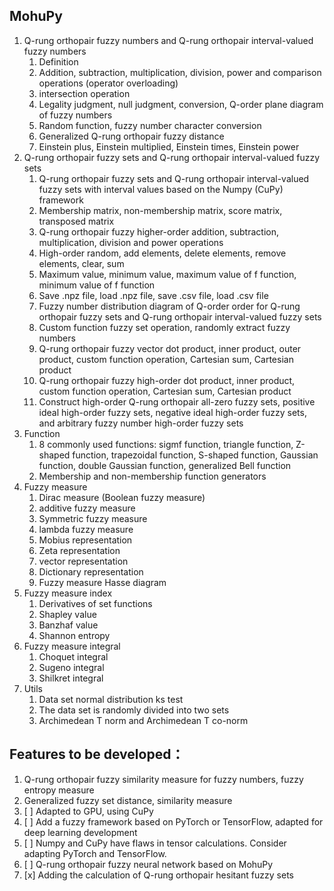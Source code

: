 ## MohuPy

1. Q-rung orthopair fuzzy numbers and Q-rung orthopair interval-valued fuzzy numbers
   1. Definition
   2. Addition, subtraction, multiplication, division, power and comparison operations (operator overloading)
   3. intersection operation
   4. Legality judgment, null judgment, conversion, Q-order plane diagram of fuzzy numbers
   5. Random function, fuzzy number character conversion
   6. Generalized Q-rung orthopair fuzzy distance
   7. Einstein plus, Einstein multiplied, Einstein times, Einstein power
2. Q-rung orthopair fuzzy sets and Q-rung orthopair interval-valued fuzzy sets
   1. Q-rung orthopair fuzzy sets and Q-rung orthopair interval-valued fuzzy sets with interval 
      values based on the Numpy (CuPy) framework
   2. Membership matrix, non-membership matrix, score matrix, transposed matrix
   3. Q-rung orthopair fuzzy higher-order addition, subtraction, multiplication, 
      division and power operations
   4. High-order random, add elements, delete elements, remove elements, clear, sum
   5. Maximum value, minimum value, maximum value of f function, minimum value of f function
   6. Save .npz file, load .npz file, save .csv file, load .csv file
   7. Fuzzy number distribution diagram of Q-order order for Q-rung orthopair fuzzy sets and 
      Q-rung orthopair interval-valued fuzzy sets
   8. Custom function fuzzy set operation, randomly extract fuzzy numbers
   9. Q-rung orthopair fuzzy vector dot product, inner product, outer product, custom function 
      operation, Cartesian sum, Cartesian product
   10. Q-rung orthopair fuzzy high-order dot product, inner product, custom function operation, 
       Cartesian sum, Cartesian product
   11. Construct high-order Q-rung orthopair all-zero fuzzy sets, positive ideal high-order fuzzy sets, 
       negative ideal high-order fuzzy sets, and arbitrary fuzzy number high-order fuzzy sets
3. Function
   1. 8 commonly used functions: sigmf function, triangle function, Z-shaped function, trapezoidal function, 
      S-shaped function, Gaussian function, double Gaussian function, generalized Bell function
   2. Membership and non-membership function generators
4. Fuzzy measure
   1. Dirac measure (Boolean fuzzy measure)
   2. additive fuzzy measure
   3. Symmetric fuzzy measure
   4. lambda fuzzy measure
   5. Mobius representation
   6. Zeta representation
   7. vector representation
   8. Dictionary representation
   9. Fuzzy measure Hasse diagram
5. Fuzzy measure index
   1. Derivatives of set functions
   2. Shapley value
   3. Banzhaf value
   4. Shannon entropy
6. Fuzzy measure integral
   1. Choquet integral
   2. Sugeno integral
   3. Shilkret integral
7. Utils
   1. Data set normal distribution ks test
   2. The data set is randomly divided into two sets
   3. Archimedean T norm and Archimedean T co-norm

## Features to be developed：
1. Q-rung orthopair fuzzy similarity measure for fuzzy numbers, fuzzy entropy measure
2. Generalized fuzzy set distance, similarity measure
3. [ ] Adapted to GPU, using CuPy
4. [ ] Add a fuzzy framework based on PyTorch or TensorFlow, adapted for deep learning development
5. [ ] Numpy and CuPy have flaws in tensor calculations. Consider adapting PyTorch and TensorFlow.
6. [ ] Q-rung orthopair fuzzy neural network based on MohuPy
7. [x] Adding the calculation of Q-rung orthopair hesitant fuzzy sets
